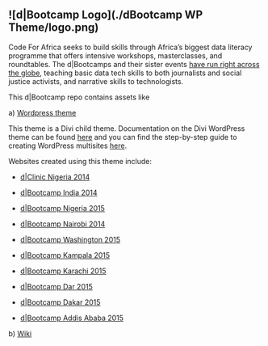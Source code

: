 ![d|Bootcamp Logo](./dBootcamp WP Theme/logo.png)
------------------------------

Code For Africa seeks to build skills through Africa’s biggest data literacy programme that offers intensive workshops, masterclasses, and roundtables. The d|Bootcamps and their sister events [have run right across the globe](https://callmealien.cartodb.com/viz/f0d44f26-24c3-11e5-a9a0-0e0c41326911/embed_map), teaching basic data tech skills to both journalists and social justice activists, and narrative skills to technologists.


This d|Bootcamp repo contains assets like

a) [Wordpress theme](./dBootcamp%20WP%20Theme)

This theme is a Divi child theme. Documentation on the Divi WordPress theme can be found [here](http://www.elegantthemes.com/gallery/divi/) and you can find the step-by-step guide to creating WordPress multisites [here](http://www.elegantthemes.com/blog/resources/the-complete-guide-to-creating-a-wordpress-multisite-installation).

Websites created using this theme include:

- [d|Clinic Nigeria 2014](http://dclinic.dbootcamp.org)

- [d|Bootcamp India 2014](http://delhi.dbootcamp.org) 

- [d|Bootcamp Nigeria 2015](http://nigeria.dbootcamp.org)

- [d|Bootcamp Nairobi 2014](http://nairobi.dbootcamp.org)

- [d|Bootcamp Washington 2015](http://washington.dbootcamp.org)

- [d|Bootcamp Kampala 2015](http://kampala.dbootcamp.org)

- [d|Bootcamp Karachi 2015 ](http://karachi.dbootcamp.org)

- [d|Bootcamp Dar 2015 ](http://tanzania.dbootcamp.org)

- [d|Bootcamp Dakar 2015 ](http://senegal.dbootcamp.org) 

- [d|Bootcamp Addis Ababa 2015 ](http://ethiopia.dbootcamp.org)



b) [Wiki](https://github.com/CodeForAfrica/dBootcamps/wiki)



